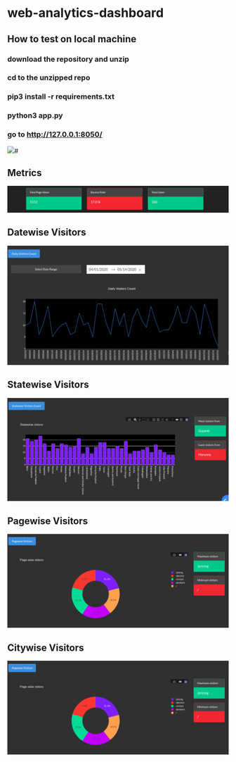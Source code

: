 # web-analytics-dashboard

## How to test on local machine


### download the repository and unzip
### cd to the unzipped repo
### pip3 install -r requirements.txt
### python3 app.py
### go to http://127.0.0.1:8050/


![](images/Dash.gif)#


## Metrics
![](images/head_metric.png)

## Datewise Visitors
![](images/daily_visitor_count.png)


## Statewise Visitors
![](images/statewise.png)


## Pagewise Visitors
![](images/pagewise.png)


## Citywise Visitors
![](images/pagewise.png)





